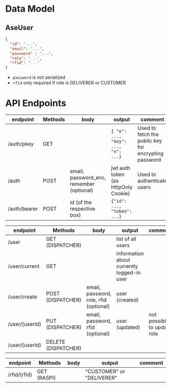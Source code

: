 # Data Model

## AseUser
```json
{
  "id": "...",
  "email": "...",
  "password" : "...",
  "role": "...",
  "rfid": "..."
}
```
- `password` is not serialized
- `rfid` only required if role is DELIVERER or CUSTOMER

# API Endpoints

| endpoint       | Methods | body                                     | output                              | comment                                              |
|----------------|---------|------------------------------------------|-------------------------------------|------------------------------------------------------|
| /auth/pkey     | GET     |                                          | `{ "e": ..., "key": ..., "n": ...}` | Used to fetch the public key for encrypting password |
| /auth          | POST    | email, password_enc, remember (optional) | jwt auth token (as HttpOnly Cookie) | Used to authenticate users                           |
| /auth/bearer   | POST    | id (of the respective box)               | `{"id": ..., "token": ...}`         |                                                      |

| endpoint       | Methods             | body                                   | output                                     | comment                     |
|----------------|---------------------|----------------------------------------|--------------------------------------------|-----------------------------|
| /user          | GET (DISPATCHER)    |                                        | list of all users                          |                             |
| /user/current  | GET                 |                                        | information about currently logged-in user |                             |
| /user/create   | POST (DISPATCHER)   | email, password, role, rfid (optional) | user (created)                             |                             | 
| /user/{userId} | PUT (DISPATCHER)    | email, password, rfid (optional)       | user (updated)                             | not possible to update role |
| /user/{userId} | DELETE (DISPATCHER) |                                        |                                            |                             |

| endpoint     | Methods     | body | output                    | comment |
|--------------|-------------|------|---------------------------|---------|
| /rfid/{rfid} | GET (RASPI) |      | "CUSTOMER" or "DELIVERER" |         |
